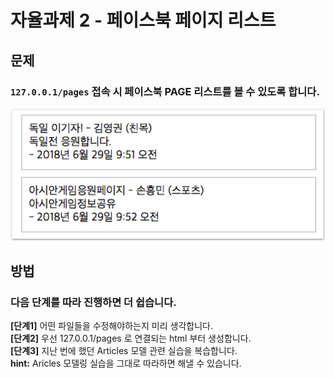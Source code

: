 # 자율과제 2 - 페이스북 페이지 리스트

## 문제

### `127.0.0.1/pages` 접속 시 페이스북 PAGE 리스트를 볼 수 있도록 합니다.

![](../../.gitbook/assets/image%20%28174%29.png)

## 방법

### **다음** **단계를** **따라** **진행하면** **더** **쉽습니다.**

**\[단계1\]** 어떤 파일들을 수정해야하는지 미리 생각합니다.  
**\[단계2\]** 우선 127.0.0.1/pages 로 연결되는 html 부터 생성합니다.  
**\[단계3\]** 지난 번에 했던 Articles 모델 관련 실습을 복습합니다.  
**hint:**  Aricles 모델링 실습을 그대로 따라하면 해낼 수 있습니다.

